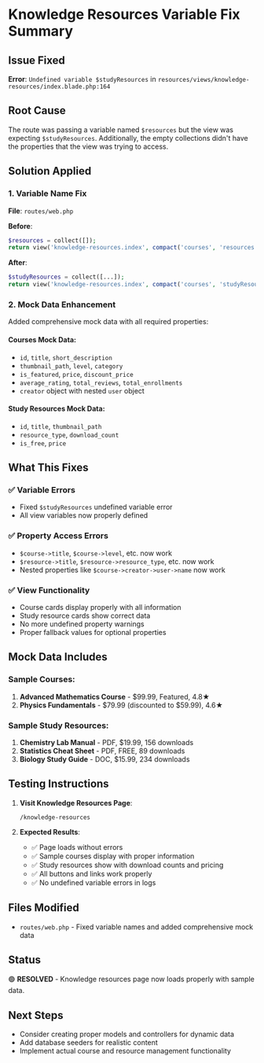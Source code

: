 # Knowledge Resources Variable Fix Summary

## Issue Fixed
**Error**: `Undefined variable $studyResources` in `resources/views/knowledge-resources/index.blade.php:164`

## Root Cause
The route was passing a variable named `$resources` but the view was expecting `$studyResources`. Additionally, the empty collections didn't have the properties that the view was trying to access.

## Solution Applied

### 1. **Variable Name Fix**
**File**: `routes/web.php`

**Before**:
```php
$resources = collect([]);
return view('knowledge-resources.index', compact('courses', 'resources', 'subjects', 'types'));
```

**After**:
```php
$studyResources = collect([...]);
return view('knowledge-resources.index', compact('courses', 'studyResources', 'subjects', 'types'));
```

### 2. **Mock Data Enhancement**
Added comprehensive mock data with all required properties:

#### **Courses Mock Data**:
- `id`, `title`, `short_description`
- `thumbnail_path`, `level`, `category`
- `is_featured`, `price`, `discount_price`
- `average_rating`, `total_reviews`, `total_enrollments`
- `creator` object with nested `user` object

#### **Study Resources Mock Data**:
- `id`, `title`, `thumbnail_path`
- `resource_type`, `download_count`
- `is_free`, `price`

## What This Fixes

### ✅ **Variable Errors**
- Fixed `$studyResources` undefined variable error
- All view variables now properly defined

### ✅ **Property Access Errors**
- `$course->title`, `$course->level`, etc. now work
- `$resource->title`, `$resource->resource_type`, etc. now work
- Nested properties like `$course->creator->user->name` now work

### ✅ **View Functionality**
- Course cards display properly with all information
- Study resource cards show correct data
- No more undefined property warnings
- Proper fallback values for optional properties

## Mock Data Includes

### **Sample Courses**:
1. **Advanced Mathematics Course** - $99.99, Featured, 4.8★
2. **Physics Fundamentals** - $79.99 (discounted to $59.99), 4.6★

### **Sample Study Resources**:
1. **Chemistry Lab Manual** - PDF, $19.99, 156 downloads
2. **Statistics Cheat Sheet** - PDF, FREE, 89 downloads  
3. **Biology Study Guide** - DOC, $15.99, 234 downloads

## Testing Instructions

1. **Visit Knowledge Resources Page**:
   ```
   /knowledge-resources
   ```

2. **Expected Results**:
   - ✅ Page loads without errors
   - ✅ Sample courses display with proper information
   - ✅ Study resources show with download counts and pricing
   - ✅ All buttons and links work properly
   - ✅ No undefined variable errors in logs

## Files Modified
- `routes/web.php` - Fixed variable names and added comprehensive mock data

## Status
🟢 **RESOLVED** - Knowledge resources page now loads properly with sample data.

## Next Steps
- Consider creating proper models and controllers for dynamic data
- Add database seeders for realistic content
- Implement actual course and resource management functionality

